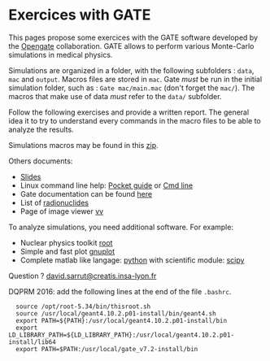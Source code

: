 # Exercices with GATE

This pages propose some exercices with the GATE software developed by the [Opengate](http://www.opengatecollaboration.org) collaboration. GATE allows to perform various Monte-Carlo simulations in medical physics.

Simulations are organized in a folder, with the following subfolders : ```data```, ```mac``` and ```output```. Macros files are stored in ```mac```. Gate *must* be run in the initial simulation folder, such as : ```Gate mac/main.mac``` (don't forget the ```mac/```). The macros that make use of data *must* refer to the ```data/``` subfolder.

Follow the following exercises and provide a written report. The general idea it to try to understand every commands in the macro files to be able to analyze the results.

Simulations macros may be found in this [zip](https://www.creatis.insa-lyon.fr/~dsarrut/dqprm/gate-simulations.zip).

Others documents:
- [Slides](https://www.creatis.insa-lyon.fr/~dsarrut/dqprm/simulation-dqprm-2016.pdf)
- Linux command line help: [Pocket guide](http://www.cheatography.com/kesavanbr/cheat-sheets/pocket-guide-linux-commands) or [Cmd line](http://www.cheatography.com/davechild/cheat-sheets/linux-command-line)
- Gate documentation can be found [here](http://wiki.opengatecollaboration.org/index.php/Users_Guide_V7.2)
- List of [radionuclides](http://www.nucleide.org/DDEP_WG/DDEPdata.htm)
- Page of image viewer [vv](http://vv.creatis.insa-lyon.fr)

To analyze simulations, you need additional software. For example:
- Nuclear physics toolkit [root](https://root.cern.ch)
- Simple and fast plot [gnuplot](http://www.gnuplot.info)
- Complete matlab like langage: [python](https://www.python.org) with scientific module: [scipy](http://www.scipy.org)

Question ? [david.sarrut@creatis.insa-lyon.fr](david.sarrut@creatis.insa-lyon.fr)


DQPRM 2016: add the following lines at the end of the file ```.bashrc```.

```
  source /opt/root-5.34/bin/thisroot.sh
  source /usr/local/geant4.10.2.p01-install/bin/geant4.sh
  export PATH=${PATH}:/usr/local/geant4.10.2.p01-install/bin
  export LD_LIBRARY_PATH=${LD_LIBRARY_PATH}:/usr/local/geant4.10.2.p01-install/lib64
  export PATH=$PATH:/usr/local/gate_v7.2-install/bin
```




